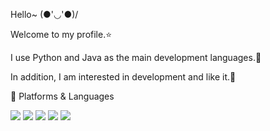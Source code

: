 Hello~ (●'◡'●)/

Welcome to my profile.⭐ 

I use Python and Java as the main development languages.🛫 

In addition, I am interested in development and like it.🌈


📌 Platforms & Languages

<img src="https://img.shields.io/badge/Android-3DDC84?style=flat-square&logo=Android&logoColor=white"/> <img src = "https://img.shields.io/badge/Visual%20Studio%20Code-A566FF?style=flat-square&logo=Visual%20Studio%20Code&logoColor=#007ACC" /> <img src="https://img.shields.io/badge/Python-3776AB?style=flat-square&logo=Python&logoColor=white&labelColor=3776AB"/> <img src="https://img.shields.io/badge/Java-007396?style=flat-square&logo=Java&logoColor=white&labelColor=007396"/> <img src = "https://img.shields.io/badge/-C%2FC%2B%2B-orange?style=flat-square"/>
